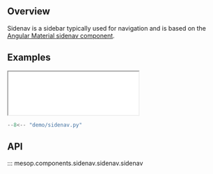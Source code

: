 ## Overview

Sidenav is a sidebar typically used for navigation and is based on the [Angular Material sidenav component](https://material.angular.io/components/sidenav/overview).

## Examples

<iframe class="component-demo" src="/demo/?demo=sidenav" style="height: 100px"></iframe>

```python
--8<-- "demo/sidenav.py"
```

## API

::: mesop.components.sidenav.sidenav.sidenav

